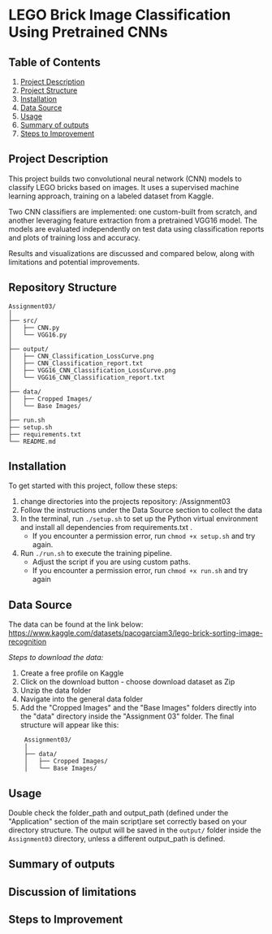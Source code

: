 
# LEGO Brick Image Classification Using Pretrained CNNs

## Table of Contents
1. [Project Description](#description)
2. [Project Structure](#structure)
3. [Installation](#installation)
4. [Data Source](#data)
5. [Usage](#usage)
6. [Summary of outputs](#summary)
7. [Steps to Improvement](#improvement)

## Project Description
This project builds two convolutional neural network (CNN) models to classify LEGO bricks based on images. It uses a supervised machine learning approach, training on a labeled dataset from Kaggle.

Two CNN classifiers are implemented: one custom-built from scratch, and another leveraging feature extraction from a pretrained VGG16 model. The models are evaluated independently on test data using classification reports and plots of training loss and accuracy.

Results and visualizations are discussed and compared below, along with limitations and potential improvements.

## Repository Structure
```
Assignment03/
│
├── src/
│   ├── CNN.py
│   └── VGG16.py
│
├── output/
│   ├── CNN_Classification_LossCurve.png
│   ├── CNN_Classification_report.txt
│   ├── VGG16_CNN_Classification_LossCurve.png
│   └── VGG16_CNN_Classification_report.txt
│
├── data/
│   ├── Cropped Images/
│   └── Base Images/
│
├── run.sh
├── setup.sh
├── requirements.txt
└── README.md
```

## Installation
To get started with this project, follow these steps:

1. change directories into the  projects repository: /Assignment03
2. Follow the instructions under the Data Source section to collect the data
3. In the terminal, run `./setup.sh` to set up the Python virtual environment and install all dependencies from requirements.txt . 
   - If you encounter a permission error, run `chmod +x setup.sh` and try again.
4. Run `./run.sh` to execute the training pipeline.
   - Adjust the script if you are using custom paths.
   - If you encounter a permission error, run `chmod +x run.sh` and try again

## Data Source
The data can be found at the link below:
https://www.kaggle.com/datasets/pacogarciam3/lego-brick-sorting-image-recognition

_Steps to download the data:_
1. Create a free profile on Kaggle
2. Click on the download button - choose download dataset as Zip
3. Unzip the data folder
4. Navigate into the general data folder
5. Add the "Cropped Images" and the "Base Images" folders directly into the "data" directory inside the "Assignment 03" folder. The final structure will appear like this:
   ```
    Assignment03/
    │
    ├── data/
    │   ├── Cropped Images/
    │   └── Base Images/
   ```


## Usage
Double check the folder_path and output_path (defined under the "Application" section of the main script)are set correctly based on your directory structure.
The output will be saved in the `output/` folder inside the `Assignment03` directory, unless a different output_path is defined.

## Summary of outputs

## Discussion of limitations

## Steps to Improvement


